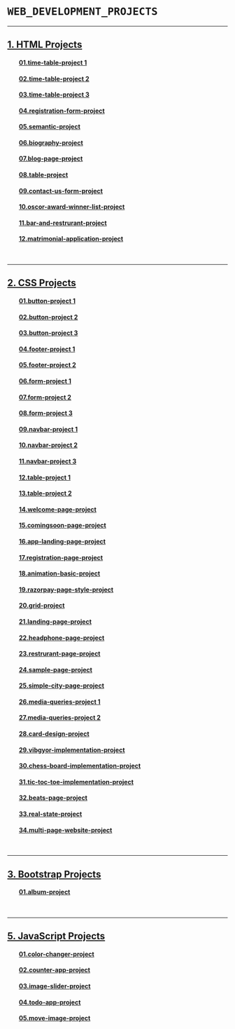 # **`WEB_DEVELOPMENT_PROJECTS`**
<hr>

## **[1. HTML Projects](./01.%20HTML-Projects)**
####  &nbsp;&nbsp;&nbsp;&nbsp;&nbsp;&nbsp;&nbsp;&nbsp;**[01.time-table-project 1](./01.%20HTML-Projects/01.time-table-project%201/)**
####  &nbsp;&nbsp;&nbsp;&nbsp;&nbsp;&nbsp;&nbsp;&nbsp;**[02.time-table-project 2](./01.%20HTML-Projects/02.time-table-project%202/)**
####  &nbsp;&nbsp;&nbsp;&nbsp;&nbsp;&nbsp;&nbsp;&nbsp;**[03.time-table-project 3](./01.%20HTML-Projects/03.time-table-project%203/)**
####  &nbsp;&nbsp;&nbsp;&nbsp;&nbsp;&nbsp;&nbsp;&nbsp;**[04.registration-form-project](./01.%20HTML-Projects/04.registration-form-project/)**
####  &nbsp;&nbsp;&nbsp;&nbsp;&nbsp;&nbsp;&nbsp;&nbsp;**[05.semantic-project](./01.%20HTML-Projects/05.semantic-project/)**
####  &nbsp;&nbsp;&nbsp;&nbsp;&nbsp;&nbsp;&nbsp;&nbsp;**[06.biography-project](./01.%20HTML-Projects/06.biography-project/)**
####  &nbsp;&nbsp;&nbsp;&nbsp;&nbsp;&nbsp;&nbsp;&nbsp;**[07.blog-page-project](./01.%20HTML-Projects/07.blog-page-project/)**
####  &nbsp;&nbsp;&nbsp;&nbsp;&nbsp;&nbsp;&nbsp;&nbsp;**[08.table-project](./01.%20HTML-Projects/08.table-project/)**
####  &nbsp;&nbsp;&nbsp;&nbsp;&nbsp;&nbsp;&nbsp;&nbsp;**[09.contact-us-form-project](./01.%20HTML-Projects/09.contact-us-form-project/)**
####  &nbsp;&nbsp;&nbsp;&nbsp;&nbsp;&nbsp;&nbsp;&nbsp;**[10.oscor-award-winner-list-project](./01.%20HTML-Projects/10.oscor-award-winner-list-project/)**
####  &nbsp;&nbsp;&nbsp;&nbsp;&nbsp;&nbsp;&nbsp;&nbsp;**[11.bar-and-restrurant-project](./01.%20HTML-Projects/11.bar-and-restrurant-project/)**
####  &nbsp;&nbsp;&nbsp;&nbsp;&nbsp;&nbsp;&nbsp;&nbsp;**[12.matrimonial-application-project](./01.%20HTML-Projects/12.matrimonial-application-project/)**


<br>
<hr>

## **[2. CSS Projects](./01.%20HTML-Projects)**
####  &nbsp;&nbsp;&nbsp;&nbsp;&nbsp;&nbsp;&nbsp;&nbsp;**[01.button-project 1](./02.%20CSS-Projects/01.button-project%201/)**
####  &nbsp;&nbsp;&nbsp;&nbsp;&nbsp;&nbsp;&nbsp;&nbsp;**[02.button-project 2](./02.%20CSS-Projects/02.button-project%202/)**
####  &nbsp;&nbsp;&nbsp;&nbsp;&nbsp;&nbsp;&nbsp;&nbsp;**[03.button-project 3](./02.%20CSS-Projects/03.button-project%203/)**
####  &nbsp;&nbsp;&nbsp;&nbsp;&nbsp;&nbsp;&nbsp;&nbsp;**[04.footer-project 1](./02.%20CSS-Projects/04.footer-project%201/)**
####  &nbsp;&nbsp;&nbsp;&nbsp;&nbsp;&nbsp;&nbsp;&nbsp;**[05.footer-project 2](./02.%20CSS-Projects/05.footer-project%202/)**
####  &nbsp;&nbsp;&nbsp;&nbsp;&nbsp;&nbsp;&nbsp;&nbsp;**[06.form-project 1](./02.%20CSS-Projects/06.form-project%201/)**
####  &nbsp;&nbsp;&nbsp;&nbsp;&nbsp;&nbsp;&nbsp;&nbsp;**[07.form-project 2](./02.%20CSS-Projects/07.form-project%202/)**
####  &nbsp;&nbsp;&nbsp;&nbsp;&nbsp;&nbsp;&nbsp;&nbsp;**[08.form-project 3](./02.%20CSS-Projects/08.form-project%203/)**
####  &nbsp;&nbsp;&nbsp;&nbsp;&nbsp;&nbsp;&nbsp;&nbsp;**[09.navbar-project 1](./02.%20CSS-Projects/09.navbar-project%201/)**
####  &nbsp;&nbsp;&nbsp;&nbsp;&nbsp;&nbsp;&nbsp;&nbsp;**[10.navbar-project 2](./02.%20CSS-Projects/10.navbar-project%202/)**
####  &nbsp;&nbsp;&nbsp;&nbsp;&nbsp;&nbsp;&nbsp;&nbsp;**[11.navbar-project 3](./02.%20CSS-Projects/11.navbar-project%203/)**
####  &nbsp;&nbsp;&nbsp;&nbsp;&nbsp;&nbsp;&nbsp;&nbsp;**[12.table-project 1](./02.%20CSS-Projects/12.table-project%201/)**
####  &nbsp;&nbsp;&nbsp;&nbsp;&nbsp;&nbsp;&nbsp;&nbsp;**[13.table-project 2](./02.%20CSS-Projects/13.table-project%202/)**
####  &nbsp;&nbsp;&nbsp;&nbsp;&nbsp;&nbsp;&nbsp;&nbsp;**[14.welcome-page-project](./02.%20CSS-Projects/14.welcome-page-project/)**
####  &nbsp;&nbsp;&nbsp;&nbsp;&nbsp;&nbsp;&nbsp;&nbsp;**[15.comingsoon-page-project](./02.%20CSS-Projects/15.comingsoon-page-project/)**
####  &nbsp;&nbsp;&nbsp;&nbsp;&nbsp;&nbsp;&nbsp;&nbsp;**[16.app-landing-page-project](./02.%20CSS-Projects/16.app-landing-page-project/)**
####  &nbsp;&nbsp;&nbsp;&nbsp;&nbsp;&nbsp;&nbsp;&nbsp;**[17.registration-page-project](./02.%20CSS-Projects/17.registration-page-project/)**
####  &nbsp;&nbsp;&nbsp;&nbsp;&nbsp;&nbsp;&nbsp;&nbsp;**[18.animation-basic-project](./02.%20CSS-Projects/18.animation-basic-project/)**
####  &nbsp;&nbsp;&nbsp;&nbsp;&nbsp;&nbsp;&nbsp;&nbsp;**[19.razorpay-page-style-project](./02.%20CSS-Projects/19.razorpay-page-style-project/)**
####  &nbsp;&nbsp;&nbsp;&nbsp;&nbsp;&nbsp;&nbsp;&nbsp;**[20.grid-project](./02.%20CSS-Projects/20.grid-project/)**
####  &nbsp;&nbsp;&nbsp;&nbsp;&nbsp;&nbsp;&nbsp;&nbsp;**[21.landing-page-project](./02.%20CSS-Projects/21.landing-page-project/)**
####  &nbsp;&nbsp;&nbsp;&nbsp;&nbsp;&nbsp;&nbsp;&nbsp;**[22.headphone-page-project](./02.%20CSS-Projects/22.headphone-page-project/)**
####  &nbsp;&nbsp;&nbsp;&nbsp;&nbsp;&nbsp;&nbsp;&nbsp;**[23.restrurant-page-project](./02.%20CSS-Projects/23.restrurant-page-project/)**
####  &nbsp;&nbsp;&nbsp;&nbsp;&nbsp;&nbsp;&nbsp;&nbsp;**[24.sample-page-project](./02.%20CSS-Projects/24.sample-page-project/)**
####  &nbsp;&nbsp;&nbsp;&nbsp;&nbsp;&nbsp;&nbsp;&nbsp;**[25.simple-city-page-project](./02.%20CSS-Projects/25.simple-city-page-project/)**
####  &nbsp;&nbsp;&nbsp;&nbsp;&nbsp;&nbsp;&nbsp;&nbsp;**[26.media-queries-project 1](./02.%20CSS-Projects/26.media-queries-project%201/)**
####  &nbsp;&nbsp;&nbsp;&nbsp;&nbsp;&nbsp;&nbsp;&nbsp;**[27.media-queries-project 2](./02.%20CSS-Projects/27.media-queries-project%202/)**
####  &nbsp;&nbsp;&nbsp;&nbsp;&nbsp;&nbsp;&nbsp;&nbsp;**[28.card-design-project](./02.%20CSS-Projects/28.card-design-project/)**
####  &nbsp;&nbsp;&nbsp;&nbsp;&nbsp;&nbsp;&nbsp;&nbsp;**[29.vibgyor-implementation-project](./02.%20CSS-Projects/29.vibgyor-implementation-project/)**
####  &nbsp;&nbsp;&nbsp;&nbsp;&nbsp;&nbsp;&nbsp;&nbsp;**[30.chess-board-implementation-project](./02.%20CSS-Projects/30.chess-board-implementation-project/)**
####  &nbsp;&nbsp;&nbsp;&nbsp;&nbsp;&nbsp;&nbsp;&nbsp;**[31.tic-toc-toe-implementation-project](./02.%20CSS-Projects/31.tic-toc-toe-implementation-project/)**
####  &nbsp;&nbsp;&nbsp;&nbsp;&nbsp;&nbsp;&nbsp;&nbsp;**[32.beats-page-project](./02.%20CSS-Projects/32.beats-page-project/)**
####  &nbsp;&nbsp;&nbsp;&nbsp;&nbsp;&nbsp;&nbsp;&nbsp;**[33.real-state-project](./02.%20CSS-Projects/33.real-state-project/)**
####  &nbsp;&nbsp;&nbsp;&nbsp;&nbsp;&nbsp;&nbsp;&nbsp;**[34.multi-page-website-project](./02.%20CSS-Projects/34.multi-page-website-project/)**

<br>
<hr>

## **[3. Bootstrap Projects](./03.%20Bootstrap-Project/)**
####  &nbsp;&nbsp;&nbsp;&nbsp;&nbsp;&nbsp;&nbsp;&nbsp;**[01.album-project](./03.%20Bootstrap-Project/01.album-project/)**

<br>
<hr>

## **[5. JavaScript Projects](./05.%20JavaScript-Projects/)**
####  &nbsp;&nbsp;&nbsp;&nbsp;&nbsp;&nbsp;&nbsp;&nbsp;**[01.color-changer-project](./05.%20JavaScript-Projects/01.color-changer-project/)**
####  &nbsp;&nbsp;&nbsp;&nbsp;&nbsp;&nbsp;&nbsp;&nbsp;**[02.counter-app-project](./05.%20JavaScript-Projects/02.counter-app-project/)**
####  &nbsp;&nbsp;&nbsp;&nbsp;&nbsp;&nbsp;&nbsp;&nbsp;**[03.image-slider-project](./05.%20JavaScript-Projects/03.image-slider-project/)**
####  &nbsp;&nbsp;&nbsp;&nbsp;&nbsp;&nbsp;&nbsp;&nbsp;**[04.todo-app-project](./05.%20JavaScript-Projects/04.todo-app-project/)**
####  &nbsp;&nbsp;&nbsp;&nbsp;&nbsp;&nbsp;&nbsp;&nbsp;**[05.move-image-project](./05.%20JavaScript-Projects/05.move-image-project/)**